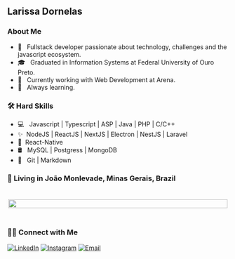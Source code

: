 <h2> Larissa Dornelas </h2>

<h3>  About Me </h3>

- 🧐 &nbsp; Fullstack developer passionate about technology, challenges and the javascript ecosystem.
- 🎓 &nbsp; Graduated in Information Systems at Federal University of Ouro Preto.
- 💼 &nbsp; Currently working with Web Development at Arena.
- 🌱 &nbsp; Always learning.

<h3>🛠 Hard Skills</h3>

- 💻 &nbsp; Javascript | Typescript | ASP | Java | PHP | C/C++
- ✨&nbsp; NodeJS | ReactJS | NextJS | Electron | NestJS | Laravel
- 📱&nbsp; React-Native
- 🛢 &nbsp; MySQL | Postgress | MongoDB
- 🔧 &nbsp; Git | Markdown

<h3 align="left">
  📌  Living in <b>João Monlevade</b>, <b>Minas Gerais</b>, <b>Brazil</b>  
</h3>

<br>

<div style="display: flex; flex-direction: column; align-items:center; justify-content: center; flex-wrap: wrap; align-content: center;">
  <!-- <img style="flex: 1; width: 100%; max-width: 500px; margin: 5px" src="https://github-readme-stats.vercel.app/api/top-langs/?username=fagundesjg&hide=html&count_private=true&theme=dracula" /> -->

  <img style="flex: 1; width: 100%; max-width: 500px; margin: 5px" src="https://github-readme-stats.vercel.app/api?username=LarissaDornelas&hide=html&count_private=true&show_icons=true&theme=dracula" />
</div>

<br>

<h3> 🤝🏻 Connect with Me </h3>

<p align="center">

<a href="https://www.linkedin.com/in/larissadornelas/"><img alt="LinkedIn" src="https://img.shields.io/badge/Linkedin-Larissa%20Dornelas-blue?logo=Linkedin"></a>
<a href="https://www.instagram.com/lari_dornelas/"><img alt="Instagram" src="https://img.shields.io/badge/Instagram-Larissa%20Dornelas-blue?logo=Instagram"></a>
<a href="mailto:larissa.e.dornelas@gmail.com"><img alt="Email" src="https://img.shields.io/badge/Email-larissa.e.dornelas%40gmail.com-blue"></a>

</p>

